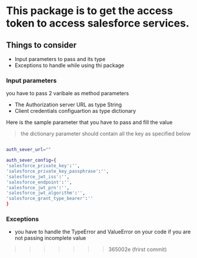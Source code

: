 
# This package is to get the access token to access salesforce services.

## Things to consider
- Input parameters to pass and its type
- Exceptions to handle while using thi package

### Input parameters

you have to pass 2 varibale as method parameters 

- The Authorization server URL as type String 
- Client credentials configuartion as type dictionary

Here is the sample parameter that you have to pass and fill the value

>
> the dictionary parameter should contain all the key as specified below 
> 

```sh

auth_sever_url=""

auth_sever_config={
'salesforce_private_key':'',
'salesforce_private_key_passphrase':'',
'salesforce_jwt_iss':'',
'salesforce_endpoint':'',
'salesforce_jwt_prn':'',
'salesforce_jwt_algorithm':'',
'salesforce_grant_type_bearer':''
}
```

### Exceptions

- you have to handle the TypeError and ValueError on your code if you are not passing incomplete value
>>>>>>> 365002e (frirst commit)
